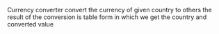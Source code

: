 Currency converter convert the currency of given country to others
the result of the conversion is table form in which we get the country and converted value
